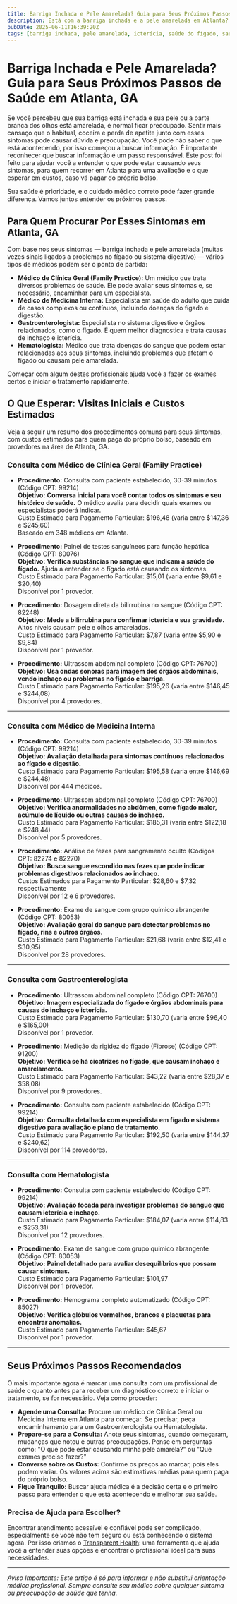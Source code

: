 ```yaml
---
title: Barriga Inchada e Pele Amarelada? Guia para Seus Próximos Passos de Saúde em Atlanta, GA  
description: Está com a barriga inchada e a pele amarelada em Atlanta? Saiba para quem recorrer, os procedimentos comuns e os custos estimados para cuidar da sua saúde.  
pubDate: 2025-06-11T16:39:20Z
tags: [barriga inchada, pele amarelada, icterícia, saúde do fígado, saúde em Atlanta, gastroenterologia, medicina interna, clínica médica, hematologia]  
---
```


# Barriga Inchada e Pele Amarelada? Guia para Seus Próximos Passos de Saúde em Atlanta, GA

Se você percebeu que sua barriga está inchada e sua pele ou a parte branca dos olhos está amarelada, é normal ficar preocupado. Sentir mais cansaço que o habitual, coceira e perda de apetite junto com esses sintomas pode causar dúvida e preocupação. Você pode não saber o que está acontecendo, por isso começou a buscar informação. É importante reconhecer que buscar informação é um passo responsável. Este post foi feito para ajudar você a entender o que pode estar causando seus sintomas, para quem recorrer em Atlanta para uma avaliação e o que esperar em custos, caso vá pagar do próprio bolso.

Sua saúde é prioridade, e o cuidado médico correto pode fazer grande diferença. Vamos juntos entender os próximos passos.

## Para Quem Procurar Por Esses Sintomas em Atlanta, GA

Com base nos seus sintomas — barriga inchada e pele amarelada (muitas vezes sinais ligados a problemas no fígado ou sistema digestivo) — vários tipos de médicos podem ser o ponto de partida:

- **Médico de Clínica Geral (Family Practice):** Um médico que trata diversos problemas de saúde. Ele pode avaliar seus sintomas e, se necessário, encaminhar para um especialista.
- **Médico de Medicina Interna:** Especialista em saúde do adulto que cuida de casos complexos ou contínuos, incluindo doenças do fígado e digestão.
- **Gastroenterologista:** Especialista no sistema digestivo e órgãos relacionados, como o fígado. É quem melhor diagnostica e trata causas de inchaço e icterícia.
- **Hematologista:** Médico que trata doenças do sangue que podem estar relacionadas aos seus sintomas, incluindo problemas que afetam o fígado ou causam pele amarelada.

Começar com algum destes profissionais ajuda você a fazer os exames certos e iniciar o tratamento rapidamente.

## O Que Esperar: Visitas Iniciais e Custos Estimados

Veja a seguir um resumo dos procedimentos comuns para seus sintomas, com custos estimados para quem paga do próprio bolso, baseado em provedores na área de Atlanta, GA.

### Consulta com Médico de Clínica Geral (Family Practice)

- **Procedimento:** Consulta com paciente estabelecido, 30-39 minutos (Código CPT: 99214)  
  **Objetivo:** **Conversa inicial para você contar todos os sintomas e seu histórico de saúde.** O médico avalia para decidir quais exames ou especialistas poderá indicar.  
  Custo Estimado para Pagamento Particular: $196,48 (varia entre $147,36 e $245,60)  
  Baseado em 348 médicos em Atlanta.

- **Procedimento:** Painel de testes sanguíneos para função hepática (Código CPT: 80076)  
  **Objetivo:** **Verifica substâncias no sangue que indicam a saúde do fígado.** Ajuda a entender se o fígado está causando os sintomas.  
  Custo Estimado para Pagamento Particular: $15,01 (varia entre $9,61 e $20,40)  
  Disponível por 1 provedor.

- **Procedimento:** Dosagem direta da bilirrubina no sangue (Código CPT: 82248)  
  **Objetivo:** **Mede a bilirrubina para confirmar icterícia e sua gravidade.** Altos níveis causam pele e olhos amarelados.  
  Custo Estimado para Pagamento Particular: $7,87 (varia entre $5,90 e $9,84)  
  Disponível por 1 provedor.

- **Procedimento:** Ultrassom abdominal completo (Código CPT: 76700)  
  **Objetivo:** **Usa ondas sonoras para imagem dos órgãos abdominais, vendo inchaço ou problemas no fígado e barriga.**  
  Custo Estimado para Pagamento Particular: $195,26 (varia entre $146,45 e $244,08)  
  Disponível por 4 provedores.

---

### Consulta com Médico de Medicina Interna

- **Procedimento:** Consulta com paciente estabelecido, 30-39 minutos (Código CPT: 99214)  
  **Objetivo:** **Avaliação detalhada para sintomas contínuos relacionados ao fígado e digestão.**  
  Custo Estimado para Pagamento Particular: $195,58 (varia entre $146,69 e $244,48)  
  Disponível por 444 médicos.

- **Procedimento:** Ultrassom abdominal completo (Código CPT: 76700)  
  **Objetivo:** **Verifica anormalidades no abdômen, como fígado maior, acúmulo de líquido ou outras causas do inchaço.**  
  Custo Estimado para Pagamento Particular: $185,31 (varia entre $122,18 e $248,44)  
  Disponível por 5 provedores.

- **Procedimento:** Análise de fezes para sangramento oculto (Códigos CPT: 82274 e 82270)  
  **Objetivo:** **Busca sangue escondido nas fezes que pode indicar problemas digestivos relacionados ao inchaço.**  
  Custos Estimados para Pagamento Particular: $28,60 e $7,32 respectivamente  
  Disponível por 12 e 6 provedores.

- **Procedimento:** Exame de sangue com grupo químico abrangente (Código CPT: 80053)  
  **Objetivo:** **Avaliação geral do sangue para detectar problemas no fígado, rins e outros órgãos.**  
  Custo Estimado para Pagamento Particular: $21,68 (varia entre $12,41 e $30,95)  
  Disponível por 28 provedores.

---

### Consulta com Gastroenterologista

- **Procedimento:** Ultrassom abdominal completo (Código CPT: 76700)  
  **Objetivo:** **Imagem especializada do fígado e órgãos abdominais para causas do inchaço e icterícia.**  
  Custo Estimado para Pagamento Particular: $130,70 (varia entre $96,40 e $165,00)  
  Disponível por 1 provedor.

- **Procedimento:** Medição da rigidez do fígado (Fibrose) (Código CPT: 91200)  
  **Objetivo:** **Verifica se há cicatrizes no fígado, que causam inchaço e amarelamento.**  
  Custo Estimado para Pagamento Particular: $43,22 (varia entre $28,37 e $58,08)  
  Disponível por 9 provedores.

- **Procedimento:** Consulta com paciente estabelecido (Código CPT: 99214)  
  **Objetivo:** **Consulta detalhada com especialista em fígado e sistema digestivo para avaliação e plano de tratamento.**  
  Custo Estimado para Pagamento Particular: $192,50 (varia entre $144,37 e $240,62)  
  Disponível por 114 provedores.

---

### Consulta com Hematologista

- **Procedimento:** Consulta com paciente estabelecido (Código CPT: 99214)  
  **Objetivo:** **Avaliação focada para investigar problemas do sangue que causam icterícia e inchaço.**  
  Custo Estimado para Pagamento Particular: $184,07 (varia entre $114,83 e $253,31)  
  Disponível por 12 provedores.

- **Procedimento:** Exame de sangue com grupo químico abrangente (Código CPT: 80053)  
  **Objetivo:** **Painel detalhado para avaliar desequilíbrios que possam causar sintomas.**  
  Custo Estimado para Pagamento Particular: $101,97  
  Disponível por 1 provedor.

- **Procedimento:** Hemograma completo automatizado (Código CPT: 85027)  
  **Objetivo:** **Verifica glóbulos vermelhos, brancos e plaquetas para encontrar anomalias.**  
  Custo Estimado para Pagamento Particular: $45,67  
  Disponível por 1 provedor.

---

## Seus Próximos Passos Recomendados

O mais importante agora é marcar uma consulta com um profissional de saúde o quanto antes para receber um diagnóstico correto e iniciar o tratamento, se for necessário. Veja como proceder:

- **Agende uma Consulta:** Procure um médico de Clínica Geral ou Medicina Interna em Atlanta para começar. Se precisar, peça encaminhamento para um Gastroenterologista ou Hematologista.
- **Prepare-se para a Consulta:** Anote seus sintomas, quando começaram, mudanças que notou e outras preocupações. Pense em perguntas como: "O que pode estar causando minha pele amarela?" ou "Que exames preciso fazer?"
- **Converse sobre os Custos:** Confirme os preços ao marcar, pois eles podem variar. Os valores acima são estimativas médias para quem paga do próprio bolso.
- **Fique Tranquilo:** Buscar ajuda médica é a decisão certa e o primeiro passo para entender o que está acontecendo e melhorar sua saúde.

### Precisa de Ajuda para Escolher?

Encontrar atendimento acessível e confiável pode ser complicado, especialmente se você não tem seguro ou está conhecendo o sistema agora. Por isso criamos o [Transparent Health](https://transparenthealth.ai): uma ferramenta que ajuda você a entender suas opções e encontrar o profissional ideal para suas necessidades.

---

*Aviso Importante: Este artigo é só para informar e não substitui orientação médica profissional. Sempre consulte seu médico sobre qualquer sintoma ou preocupação de saúde que tenha.*